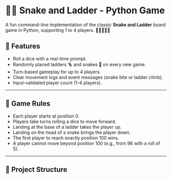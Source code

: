 # 🐍🎲 Snake and Ladder - Python Game

A fun command-line implementation of the classic **Snake and Ladder** board game in Python, supporting 1 to 4 players. 🧍🧍‍♀️🧍‍♂️

## 🚀 Features

- Roll a dice with a real-time prompt.
- Randomly placed ladders 🪜 and snakes 🐍 on every new game.
- Turn-based gameplay for up to 4 players.
- Clear movement logs and event messages (snake bite or ladder climb).
- Input-validated player count (1–4 players).

---

## 🧠 Game Rules

- Each player starts at position 0.
- Players take turns rolling a dice to move forward.
- Landing at the base of a ladder takes the player up.
- Landing on the head of a snake brings the player down.
- The first player to reach exactly position 100 wins.
- A player cannot move beyond position 100 (e.g., from 98 with a roll of 5).

---

## 📁 Project Structure

